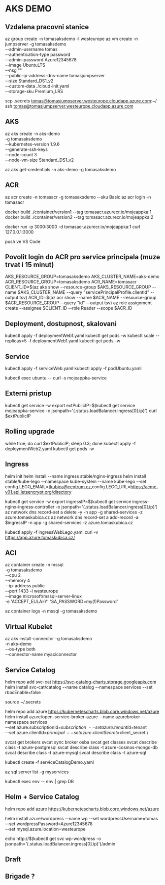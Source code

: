 # AKS DEMO
## Vzdalena pracovni stanice
az group create -n tomasaksdemo -l westeurope
az vm create -n jumpserver -g tomasaksdemo \
    --admin-username tomas \
    --authentication-type password \
    --admin-password Azure12345678 \
    --image UbuntuLTS \
    --nsg "" \
    --public-ip-address-dns-name tomasjumpserver \
    --size Standard_DS1_v2 \
    --custom-data ./cloud-init.yaml \
    --storage-sku Premium_LRS

scp .secrets tomas@tomasjumpserver.westeurope.cloudapp.azure.com:~/
ssh tomas@tomasjumpserver.westeurope.cloudapp.azure.com


## AKS
az aks create -n aks-demo \
    -g tomasaksdemo \
    --kubernetes-version 1.9.6 \
    --generate-ssh-keys \
    --node-count 3 \
    --node-vm-size Standard_DS1_v2

az aks get-credentials -n aks-demo -g tomasaksdemo

## ACR
az acr create -n tomasacr -g tomasaksdemo --sku Basic
az acr login -n tomasacr

docker build ./container/version1 --tag tomasacr.azurecr.io/mojeappka:1
docker build ./container/version2 --tag tomasacr.azurecr.io/mojeappka:2

docker run -p 3000:3000 -d tomasacr.azurecr.io/mojeappka:1
curl 127.0.0.1:3000

push ve VS Code

## Povolit login do ACR pro service principala (muze trvat i 15 minut)
AKS_RESOURCE_GROUP=tomasaksdemo
AKS_CLUSTER_NAME=aks-demo
ACR_RESOURCE_GROUP=tomasaksdemo
ACR_NAME=tomasacr
CLIENT_ID=$(az aks show --resource-group $AKS_RESOURCE_GROUP --name $AKS_CLUSTER_NAME --query "servicePrincipalProfile.clientId" --output tsv)
ACR_ID=$(az acr show --name $ACR_NAME --resource-group $ACR_RESOURCE_GROUP --query "id" --output tsv)
az role assignment create --assignee $CLIENT_ID --role Reader --scope $ACR_ID

## Deployment, dostupnost, skalovani

kubectl apply -f deploymentWeb1.yaml
kubectl get pods -w
kubectl scale --replicas=5 -f deploymentWeb1.yaml
kubectl get pods -w

## Service
kubectl apply -f serviceWeb.yaml
kubectl apply -f podUbuntu.yaml

kubectl exec ubuntu -- curl -s mojeappka-service

## Externi pristup
kubectl get service -w
export extPublicIP=$(kubectl get service mojeappka-service -o jsonpath='{.status.loadBalancer.ingress[0].ip}')
curl $extPublicIP

## Rolling upgrade
while true; do curl $extPublicIP; sleep 0.3; done
kubectl apply -f deploymentWeb2.yaml
kubectl get pods -w

## Ingress
helm init
helm install --name ingress stable/nginx-ingress
helm install stable/kube-lego --namespace kube-system --name kube-lego --set config.LEGO_EMAIL=tkubica@centrum.cz,config.LEGO_URL=https://acme-v01.api.letsencrypt.org/directory

kubectl get service -w
export ingressIP=$(kubectl get service ingress-nginx-ingress-controller -o jsonpath='{.status.loadBalancer.ingress[0].ip}')
az network dns record-set a delete -y -n app -g shared-services -z azure.tomaskubica.cz
az network dns record-set a add-record -a $ingressIP -n app -g shared-services -z azure.tomaskubica.cz

kubectl apply -f ingressWebLego.yaml
curl -v https://app.azure.tomaskubica.cz/

## ACI
az container create -n mssql \
    -g tomasaksdemo \
    --cpu 2 \
    --memory 4 \
    --ip-address public \
    --port 1433 -l westeurope \
    --image microsoft/mssql-server-linux \
    -e 'ACCEPT_EULA=Y' 'SA_PASSWORD=my(!)Password' 

az container logs -n mssql -g tomasaksdemo

## Virtual Kubelet
az aks install-connector -g tomasaksdemo \
    -n aks-demo \
    --os-type both \
    --connector-name myaciconnector

## Service Catalog

helm repo add svc-cat https://svc-catalog-charts.storage.googleapis.com
helm install svc-cat/catalog --name catalog --namespace services --set rbacEnable=false

source ~/.secrets

helm repo add azure https://kubernetescharts.blob.core.windows.net/azure
helm install azure/open-service-broker-azure --name azurebroker --namespace services \
  --set azure.subscriptionId=$subscription \
  --set azure.tenantId=$tenant \
  --set azure.clientId=$principal \
  --set azure.clientSecret=$client_secret \

svcat get brokers
svcat sync broker osba
svcat get classes
svcat describe class -t azure-postgresql
svcat describe class -t azure-cosmos-mongo-db
svcat describe class -t azure-mysql
svcat describe class -t azure-sql

kubectl create -f serviceCatalogDemo.yaml

az sql server list -g myservices

kubectl exec env -- env | grep DB

## Helm + Service Catalog

helm repo add azure https://kubernetescharts.blob.core.windows.net/azure

helm install azure/wordpress --name wp --set wordpressUsername=tomas \
    --set wordpressPassword=Azure12345678 \
    --set mysql.azure.location=westeurope 

echo http://$(kubectl get svc wp-wordpress -o jsonpath='{.status.loadBalancer.ingress[0].ip}')/admin


## Draft

## Brigade ?